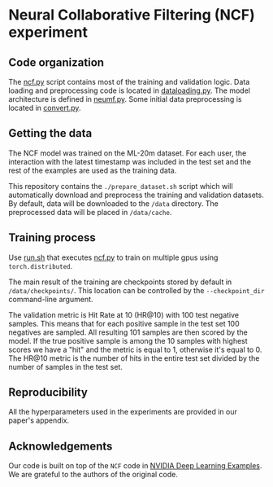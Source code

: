 # Neural Collaborative Filtering (NCF) experiment

## Code organization

The [ncf.py](ncf.py) script contains most of the training and validation logic. Data loading and preprocessing code is located in [dataloading.py](dataloading.py).
The model architecture is defined in [neumf.py](neumf.py). Some initial data preprocessing is located in [convert.py](convert.py).

## Getting the data

The NCF model was trained on the ML-20m dataset.
For each user, the interaction with the latest timestamp was included in the test set and the rest of the examples are used as the training data. 

This repository contains the `./prepare_dataset.sh` script which will automatically download and preprocess the training and validation datasets. 
By default, data will be downloaded to the `/data` directory. The preprocessed data will be placed in `/data/cache`.

## Training process
Use [run.sh](run.sh) that executes [ncf.py](ncf.py) to train on multiple gpus using `torch.distributed`.

The main result of the training are checkpoints stored by default in `/data/checkpoints/`. This location can be controlled
by the `--checkpoint_dir` command-line argument.

The validation metric is Hit Rate at 10 (HR@10) with 100 test negative samples. This means that for each positive sample in 
the test set 100 negatives are sampled. All resulting 101 samples are then scored by the model. If the true positive sample is
among the 10 samples with highest scores we have a "hit" and the metric is equal to 1, otherwise it's equal to 0.
The HR@10 metric is the number of hits in the entire test set divided by the number of samples in the test set. 

## Reproducibility
All the hyperparameters used in the experiments are provided in our paper's appendix. 

## Acknowledgements
Our code is built on top of the `NCF` code in [NVIDIA Deep Learning Examples](https://github.com/NVIDIA/DeepLearningExamples/tree/master/PyTorch/Recommendation/NCF). We are grateful to the authors of the original code.